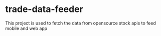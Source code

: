 # trade-data-feeder
This project is used to fetch the data from opensource stock apis to feed mobile and web app 

